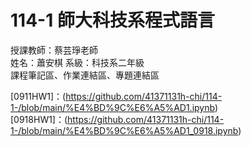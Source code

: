 # 114-1 師大科技系程式語言
授課教師：蔡芸琤老師  
姓名：蕭安棋 系級：科技系二年級   
課程筆記區、作業連結區、專題連結區   

[0911HW1]：(https://github.com/41371131h-chi/114-1-/blob/main/%E4%BD%9C%E6%A5%AD1.ipynb)  
[0918HW1]：(https://github.com/41371131h-chi/114-1-/blob/main/%E4%BD%9C%E6%A5%AD1_0918.ipynb)
